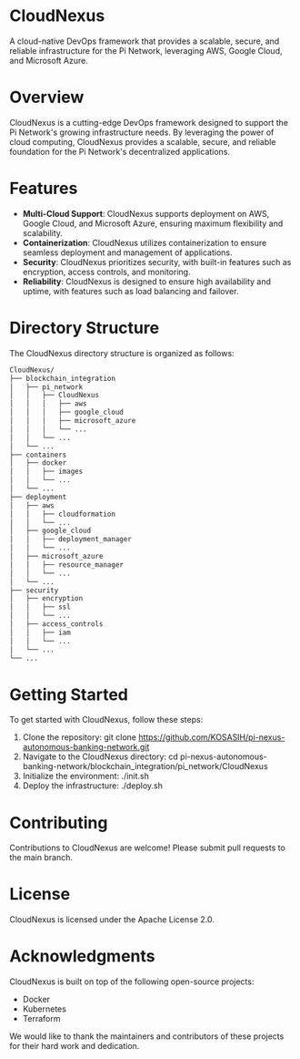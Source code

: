 CloudNexus
=====================

A cloud-native DevOps framework that provides a scalable, secure, and reliable infrastructure for the Pi Network, leveraging AWS, Google Cloud, and Microsoft Azure.

# Overview

CloudNexus is a cutting-edge DevOps framework designed to support the Pi Network's growing infrastructure needs. By leveraging the power of cloud computing, CloudNexus provides a scalable, secure, and reliable foundation for the Pi Network's decentralized applications.

# Features

- **Multi-Cloud Support**: CloudNexus supports deployment on AWS, Google Cloud, and Microsoft Azure, ensuring maximum flexibility and scalability.
- **Containerization**: CloudNexus utilizes containerization to ensure seamless deployment and management of applications.
- **Security**: CloudNexus prioritizes security, with built-in features such as encryption, access controls, and monitoring.
- **Reliability**: CloudNexus is designed to ensure high availability and uptime, with features such as load balancing and failover.

# Directory Structure

The CloudNexus directory structure is organized as follows:

```markdown
CloudNexus/
├── blockchain_integration
│   ├── pi_network
│   │   ├── CloudNexus
│   │   │   ├── aws
│   │   │   ├── google_cloud
│   │   │   ├── microsoft_azure
│   │   │   └── ...
│   │   └── ...
│   └── ...
├── containers
│   ├── docker
│   │   ├── images
│   │   └── ...
│   └── ...
├── deployment
│   ├── aws
│   │   ├── cloudformation
│   │   └── ...
│   ├── google_cloud
│   │   ├── deployment_manager
│   │   └── ...
│   ├── microsoft_azure
│   │   ├── resource_manager
│   │   └── ...
│   └── ...
├── security
│   ├── encryption
│   │   ├── ssl
│   │   └── ...
│   ├── access_controls
│   │   ├── iam
│   │   └── ...
│   └── ...
└── ...
```

# Getting Started

To get started with CloudNexus, follow these steps:

1. Clone the repository: git clone https://github.com/KOSASIH/pi-nexus-autonomous-banking-network.git
2. Navigate to the CloudNexus directory: cd pi-nexus-autonomous-banking-network/blockchain_integration/pi_network/CloudNexus
3. Initialize the environment: ./init.sh
4. Deploy the infrastructure: ./deploy.sh

# Contributing

Contributions to CloudNexus are welcome! Please submit pull requests to the main branch.

# License

CloudNexus is licensed under the Apache License 2.0.

# Acknowledgments

CloudNexus is built on top of the following open-source projects:

- Docker
- Kubernetes
- Terraform

We would like to thank the maintainers and contributors of these projects for their hard work and dedication.
